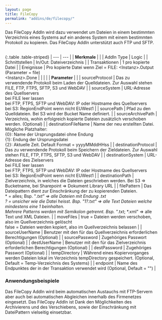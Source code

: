 ```yaml
---
layout: page
title: FileCopy
permalink: "addins/de/filecopy/"
---
```


Das FileCopy AddIn wird dazu verwendet um Dateien in einem bestimmten Verzeichnis eines Systems auf ein anderes System mit einem bestimmten Protokoll zu kopieren. Das FileCopy AddIn unterstützt auch FTP und SFTP.<br /><br />

{:.table .table-striped}
| --- | --- |
| __Merkmale__ | |
| AddIn Type | Logic |
| Schnittstellen | In/Out: Dateiverzeichnis |
| Transaktionen | 1 pro kopierte Datei |
| Ereignisse | Pro kopierte Datei wenn Ziel = FILE: &lt;Instanz&gt;.Output (Parameter = file)<br />&lt;Instanz&gt;.Done |
| | |
| __Parameter__ | |
| sourceProtocol | Das zu verwendende Protokoll beim Laden der Quelldateien. Zur Auswahl stehen FILE, FTP, FTPS, SFTP, S3 und WebDAV |
| sourceSystem | URL-Adresse des Quellservers <br />bei FILE leer lassen<br/>bei FTP, FTPS, SFTP und WebDAV: IP oder Hostname des Quellservers <br />bei S3: RegionEndPoint wenn nicht EUWest1 |
| sourcePath | Pfad zu den Quelldateien. Bei S3 wird der Bucket Name definiert. |
| sourceArchivePath | Verzeichnis, wohin erfolgreich kopierte Dateien zusätzlich verschoben werden. (Optional) |
| destinationFileName | Name der neu erstellten Datei. Mögliche Platzhalter: <br /> {0}: Name der Ursprungsdatei ohne Endung <br /> {1}: Endung der Ursprungsdatei <br /> {2}: Aktuelle Zeit. Default Format = yyyyMMddHHss |
| destinationProtocol | Das zu verwendende Protokoll beim Speichern der Zieldateien. Zur Auswahl stehen FILE, FTP, FTPS, SFTP, S3 und WebDAV |
| destinationSystem | URL-Adresse des Zielservers<br />bei FILE leer lassen<br/>bei FTP, FTPS, SFTP und WebDAV: IP oder Hostname des Quellservers <br /> bei S3: RegionEndPoint wenn nicht EUWest1 |
| destinationPath | Zielverzeichnis, in welches die Dateien geschrieben werden. Bei S3 => Bucketname, bei Sharepoint => Dokument Library URL |
| filePattern | Das Dateipattern dient zur Einschränkung der zu kopierenden Dateien. <br /> * = alles; Bsp. "*.txt" => alle Dateien mit Endung .txt <br />? = unsicher wie die Datei heisst. Bsp. "1?.txt" => alle Text Dateien welche mindestens eine 1 beinhalten. <br />Mehrere Patterns werden mit Semikolon getrennt. Bsp. "*.txt; *.xml" => alle Text und XML Dateien. |
| moveFiles | true = Dateien werden verschoben, also im Quellverzeichnis  gelöscht<br />false = Dateien werden kopiert, also im Quellverzeichnis belassen |
| sourceUserName | Benutzer mit den für das Quellverzeichnis erforderlichen Berechtigungen (Optional) |
| sourcePassword | Zugehöriges Passwort (Optional) |
| destUserName | Benutzer mit den für das Zielverzeichnis erforderlichen Berechtigungen (Optional) |
| destPassword | Zugehöriges Passwort (Optional) |
| tempDirectory | Während eines Kopiervorganges werden Dateien lokal im Verzeichnis tempDirectory gespeichert. (Optional, Default = Temp-Verzeichnis des Systems) |
| endpoint | Name des Endpunktes der in der Transaktion verwendet wird (Optional, Default = "") |


### Anwendungsbeispiele

Das FileCopy AddIn wird beim automatischen Austauchs mit FTP-Servern aber auch bei automatischen Abgleichen innerhalb des Firmenetzes eingesetzt.
Das FileCopy AddIn ist Dank den Möglichkeiten des Archivierens und des Verschiebens, sowie der Einschränkung mit DateiPattern vielseitig einsetzbar.

